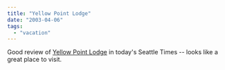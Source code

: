 ```yaml
---
title: "Yellow Point Lodge"
date: "2003-04-06"
tags: 
  - "vacation"
---
```


Good review of [Yellow Point Lodge](http://www.yellowpointlodge.com/ "Yellow Point Lodge") in today's Seattle Times -- looks like a great place to visit.
